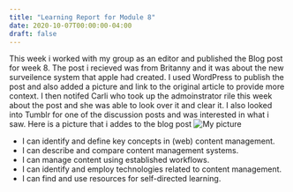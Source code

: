 ```yaml
---
title: "Learning Report for Module 8"
date: 2020-10-07T00:00:00-04:00
draft: false
---
```

This week i worked with my group as an editor and published the Blog post for week 8. The post i recieved was from Britanny and it was about the new surveilence system that apple had created. I used WordPress to publish the post and also added a picture and link to the original article to provide more context. I then notifed Carli who took up the admoinstrator rile this week about the post and she was able to look over it and clear it. I also looked into Tumblr for one of the discussion posts and was interested in what i saw. 
Here is a picture that i addes to the blog post
![My picture](https://zen-hermann-e92573.netlify.app/amazon.jpg)
* I can identify and define key concepts in (web) content management.
* I can describe and compare content management systems.
* I can manage content using established workflows.
* I can identify and employ technologies related to content management.
* I can find and use resources for self-directed learning.
